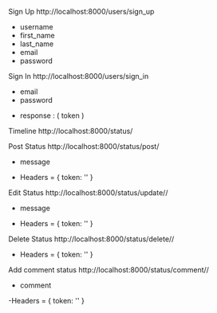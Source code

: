 Sign Up
http://localhost:8000/users/sign_up
  
  - username
  - first_name
  - last_name
  - email
  - password
  
Sign In
http://localhost:8000/users/sign_in
  
  - email
  - password
  
  * response : ( token )
  
Timeline
http://localhost:8000/status/

Post Status
http://localhost:8000/status/post/

  - message
  
  - Headers = { token: '' }

Edit Status
http://localhost:8000/status/update/<status-id>/

  - message
  
  - Headers = { token: '' }
  
Delete Status
http://localhost:8000/status/delete/<status-id>/

  - Headers = { token: '' }
  
Add comment status
http://localhost:8000/status/comment/<status-id>/

  - comment
  
  -Headers = { token: '' }